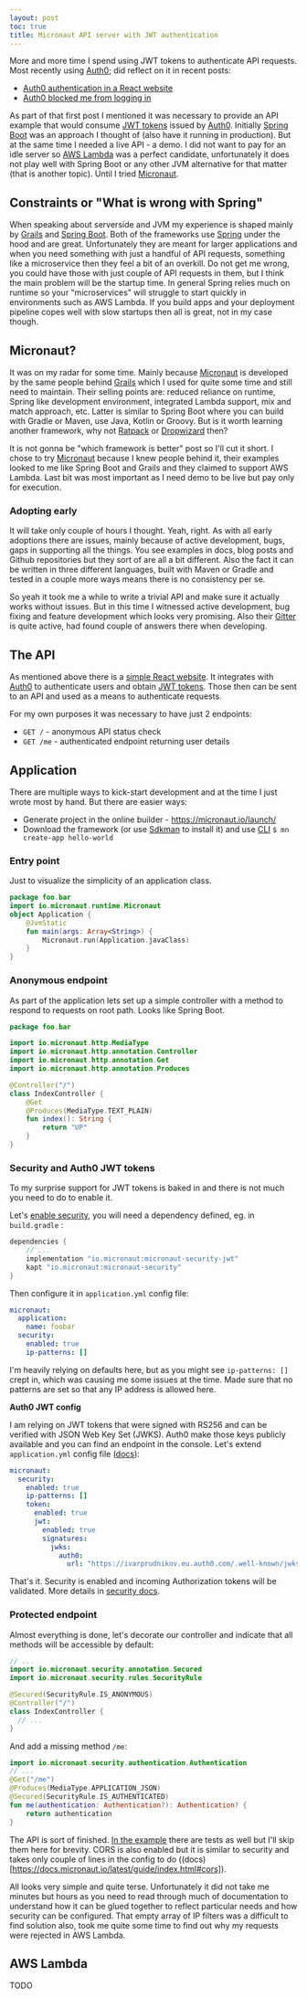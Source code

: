 ```yaml
---
layout: post
toc: true
title: Micronaut API server with JWT authentication 
---
```


More and more time I spend using JWT tokens to authenticate API requests. Most recently using [Auth0](https://auth0.com/); did reflect on it in recent posts:

* [Auth0 authentication in a React website](/auth0-authentication-website-react/)
* [Auth0 blocked me from logging in](/auth0-blocked-ip-cannot-login/)

As part of that first post I mentioned it was necessary to provide an API example that would consume [JWT tokens](https://jwt.io/) issued by [Auth0](https://auth0.com/). Initially [Spring Boot](https://spring.io/projects/spring-boot) was an approach I thought of (also have it running in production). But at the same time I needed a live API - a demo. I did not want to pay for an idle server so [AWS Lambda](https://aws.amazon.com/lambda/) was a perfect candidate, unfortunately it does not play well with Spring Boot or any other JVM alternative for that matter (that is another topic). Until I tried [Micronaut](https://micronaut.io/).

## Constraints or "What is wrong with Spring"

When speaking about serverside and JVM my experience is  shaped mainly by [Grails](https://grails.org/) and [Spring Boot](https://spring.io/projects/spring-boot). Both of the frameworks use [Spring](https://spring.io/) under the hood and are great. Unfortunately they are meant for larger applications and when you need something with just a handful of API requests, something like a microservice then they feel a bit of an overkill. Do not get me wrong, you could have those with just couple of API requests in them, but I think the main problem will be the startup time. In general Spring relies much on runtime so your "microservices" will struggle to start quickly in environments such as AWS Lambda. If you build apps and your deployment pipeline copes well with slow startups then all is great, not in my case though.

## Micronaut?

It was on my radar for some time. Mainly because [Micronaut](https://micronaut.io/) is developed by the same people behind [Grails](https://grails.org/) which I used for quite some time and still need to maintain. Their selling points are: reduced reliance on runtime, Spring like development environment, integrated Lambda support, mix and match approach, etc. Latter is similar to Spring Boot where you can build with Gradle or Maven, use Java, Kotlin or Groovy. But is it worth learning another framework, why not [Ratpack](https://ratpack.io/) or [Dropwizard](https://www.dropwizard.io/) then?

It is not gonna be "which framework is better" post so I'll cut it short. I chose to try [Micronaut](https://micronaut.io/) because I knew people behind it, their examples looked to me like Spring Boot and Grails and they claimed to support AWS Lambda. Last bit was most important as I need demo to be live but pay only for execution.

### Adopting early

It will take only couple of hours I thought. Yeah, right. As with all early adoptions there are issues, mainly because of active development, bugs, gaps in supporting all the things. You see examples in docs, blog posts and Github repositories but they sort of are all a bit different. Also the fact it can be written in three different languages, built with Maven or Gradle and tested in a couple more ways means there is no consistency per se.

So yeah it took me a while to write a trivial API and make sure it actually works without issues. But in this time I witnessed active development, bug fixing and feature development which looks very promising. Also their [Gitter](https://gitter.im/micronautfw/questions) is quite active, had found couple of answers there when developing.

## The API

As mentioned above there is a [simple React website](https://github.com/ivarprudnikov/react-auth0-template). It integrates with [Auth0](https://auth0.com/) to authenticate users and obtain [JWT tokens](https://jwt.io/). Those then can be sent to an API and used as a means to authenticate requests.

For my own purposes it was necessary to have just 2 endpoints:

* `GET /` - anonymous API status check
* `GET /me` - authenticated endpoint returning user details 

## Application

There are multiple ways to kick-start development and at the time I just wrote most by hand. But there are easier ways:

* Generate project in the online builder - https://micronaut.io/launch/
* Download the framework (or use [Sdkman](https://sdkman.io/) to install it) and use [CLI](https://docs.micronaut.io/latest/guide/index.html) `$ mn create-app hello-world`

### Entry point

Just to visualize the simplicity of an application class.

```kotlin
package foo.bar
import io.micronaut.runtime.Micronaut
object Application {
    @JvmStatic
    fun main(args: Array<String>) {
        Micronaut.run(Application.javaClass)
    }
}
```

### Anonymous endpoint

As part of the application lets set up a simple controller with a method to respond to requests on root path. Looks like Spring Boot.

```kotlin
package foo.bar

import io.micronaut.http.MediaType
import io.micronaut.http.annotation.Controller
import io.micronaut.http.annotation.Get
import io.micronaut.http.annotation.Produces

@Controller("/")
class IndexController {
    @Get
    @Produces(MediaType.TEXT_PLAIN)
    fun index(): String {
        return "UP"
    }
}
```

### Security and Auth0 JWT tokens

To my surprise support for JWT tokens is baked in and there is not much you need to do to enable it. 

Let's [enable security](https://micronaut-projects.github.io/micronaut-security/latest/guide/), you will need a 
dependency defined, eg. in `build.gradle` :

```groovy
dependencies {
    // ...
    implementation "io.micronaut:micronaut-security-jwt"
    kapt "io.micronaut:micronaut-security"
}
```

Then configure it in `application.yml` config file: 

```yaml
micronaut:
  application:
    name: foobar
  security:
    enabled: true
    ip-patterns: []
```

I'm heavily relying on defaults here, but as you might see `ip-patterns: []` crept in, which was causing me some issues 
at the time. Made sure that no patterns are set so that any IP address is allowed here.

**Auth0 JWT config**

I am relying on JWT tokens that were signed with RS256 and can be verified with JSON Web Key Set (JWKS). Auth0 make those 
keys publicly available and you can find an endpoint in the console. Let's extend `application.yml` config file 
([docs](https://micronaut-projects.github.io/micronaut-security/latest/guide/#jwks)):

```yaml
micronaut:
  security:
    enabled: true
    ip-patterns: []
    token:
      enabled: true
      jwt:
        enabled: true
        signatures:
          jwks:
            auth0:
              url: "https://ivarprudnikov.eu.auth0.com/.well-known/jwks.json"
```

That's it. Security is enabled and incoming Authorization tokens will be validated. 
More details in [security docs](https://micronaut-projects.github.io/micronaut-security/latest/guide/#jwt).

### Protected endpoint

Almost everything is done, let's decorate our controller and indicate that all methods will be accessible by default:

```kotlin
// ...
import io.micronaut.security.annotation.Secured
import io.micronaut.security.rules.SecurityRule

@Secured(SecurityRule.IS_ANONYMOUS)
@Controller("/")
class IndexController {
  // ...
}
``` 

And add a missing method `/me`:

```kotlin
import io.micronaut.security.authentication.Authentication
// ...
@Get("/me")
@Produces(MediaType.APPLICATION_JSON)
@Secured(SecurityRule.IS_AUTHENTICATED)
fun me(authentication: Authentication?): Authentication? {
    return authentication
}
```

The API is sort of finished. [In the example](https://github.com/ivarprudnikov/auth0-micronaut-template) there are tests 
as well but I'll skip them here for brevity. CORS is also enabled but it is similar to security and takes only couple 
of lines in the config to do ((docs)[https://docs.micronaut.io/latest/guide/index.html#cors]). 

All looks very simple and quite terse. Unfortunately it did not take me minutes but hours as you need to read through 
much of documentation to understand how it can be glued together to reflect particular needs and how security can be
configured. That empty array of IP filters was a difficult to find solution also, took me quite some time to find
out why my requests were rejected in AWS Lambda.

## AWS Lambda

TODO
